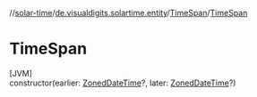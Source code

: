 //[solar-time](../../../index.md)/[de.visualdigits.solartime.entity](../index.md)/[TimeSpan](index.md)/[TimeSpan](-time-span.md)

# TimeSpan

[JVM]\
constructor(earlier: [ZonedDateTime](https://docs.oracle.com/javase/8/docs/api/java/time/ZonedDateTime.html)?, later: [ZonedDateTime](https://docs.oracle.com/javase/8/docs/api/java/time/ZonedDateTime.html)?)
